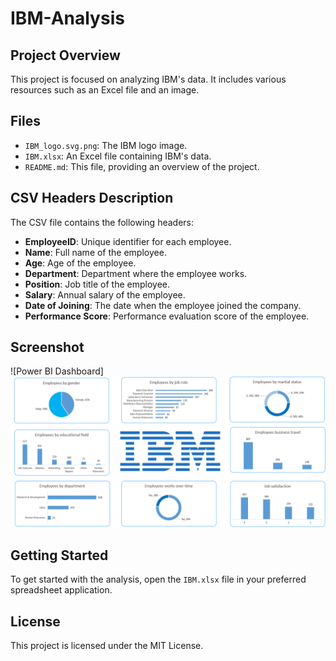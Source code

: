 # IBM-Analysis

## Project Overview
This project is focused on analyzing IBM's data. It includes various resources such as an Excel file and an image.

## Files
- `IBM_logo.svg.png`: The IBM logo image.
- `IBM.xlsx`: An Excel file containing IBM's data.
- `README.md`: This file, providing an overview of the project.

## CSV Headers Description
The CSV file contains the following headers:

- **EmployeeID**: Unique identifier for each employee.
- **Name**: Full name of the employee.
- **Age**: Age of the employee.
- **Department**: Department where the employee works.
- **Position**: Job title of the employee.
- **Salary**: Annual salary of the employee.
- **Date of Joining**: The date when the employee joined the company.
- **Performance Score**: Performance evaluation score of the employee.

## Screenshot
![Power BI Dashboard]![Screenshot](https://github.com/saif131/IBM-Analysis/blob/main/Screenshot%20(288).png)

## Getting Started
To get started with the analysis, open the `IBM.xlsx` file in your preferred spreadsheet application.

## License
This project is licensed under the MIT License.
